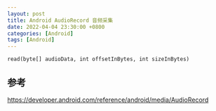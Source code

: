 ```yaml
---
layout: post
title: Android AudioRecord 音频采集
date: 2022-04-04 23:30:00 +0800
categories: [Android]
tags: [Android]
---
```

`read(byte[] audioData, int offsetInBytes, int sizeInBytes)`
## 参考
https://developer.android.com/reference/android/media/AudioRecord